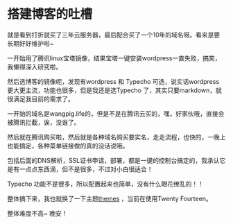 # 搭建博客的吐槽

就是看到打折就买了三年云服务器，最后配合买了一个10年的域名呀。看来是要长期好好维护啦~

一开始用了腾讯linux宝塔镜像，结果宝塔一键安装wordpress一直失败，搞笑，我懒得深入研究啦。

然后选博客的镜像呢，发现有wordpress 和 Typecho 可选，说实话wordpress 更大更主流，功能也很多，但是我还是选Typecho 了，其实只要markdown，就很满足我目前的需求了。

一开始的域名是wangpig.life的，但是不是在腾讯云买的，嘿，好家伙哦，直接会被腾讯拦截，诶，没谁了。

然后就在腾讯购买啦，然后就是各种域名购买要实名，走走流程，也快的，一晚上也能搞定，各种菜单链接做的真的没话说哦。

包括后面的DNS解析，SSL证书申请，部署，都是一键的控制台搞定的，我承认它是有一点点东西滴，但不是很多，不过对小白很适合！

Typecho 功能不是很多，所以配置起来也简单，没有什么眼花缭乱的！！

整体搞下来，我也就换了一下主题[themes](https://github.com/typecho-fans/themes) ，当前在使用Twenty Fourteen。

整体难度不高~ 晚安！

